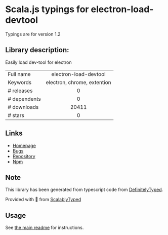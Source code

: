 
# Scala.js typings for electron-load-devtool

Typings are for version 1.2

## Library description:
Easily load dev-tool for electron

|                    |                 |
| ------------------ | :-------------: |
| Full name          | electron-load-devtool |
| Keywords           | electron, chrome, extention |
| # releases         | 0 |
| # dependents       | 0 |
| # downloads        | 20411 |
| # stars            | 0 |

## Links
- [Homepage](https://github.com/akameco/electron-load-devtool#readme)
- [Bugs](https://github.com/akameco/electron-load-devtool/issues)
- [Repository](https://github.com/akameco/electron-load-devtool)
- [Npm](https://www.npmjs.com/package/electron-load-devtool)
    


## Note
This library has been generated from typescript code from [DefinitelyTyped](https://definitelytyped.org).

Provided with :purple_heart: from [ScalablyTyped](https://github.com/oyvindberg/ScalablyTyped)

## Usage
See [the main readme](../../readme.md) for instructions.


